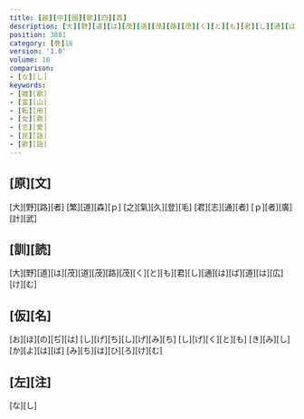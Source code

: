 ```yaml
---
title: [越][中][國][歌][四][首]
description: [大][野][道][は][茂][道][茂][路][茂][く][と][も][君][し][通][は][ば][道][は][広][け][む]
position: 3881
category: [巻]16
version: '1.0'
volume: 16
comparison:
- [な][し]
keywords:
- [雑][歌]
- [富][山]
- [転][用]
- [女][歌]
- [恋][愛]
- [民][謡]
- [歌][謡]
---
```


## [原][文]

[大][野][路][者] [繁][道][森][ｐ] [之][氣][久][登][毛] [君][志][通][者] [ｐ][者][廣][計][武]

## [訓][読]

[大][野][道][は][茂][道][茂][路][茂][く][と][も][君][し][通][は][ば][道][は][広][け][む]

## [仮][名]

[お][ほ][の][ぢ][は] [し][げ][ち][し][げ][み][ち] [し][げ][く][と][も] [き][み][し][か][よ][は][ば] [み][ち][は][ひ][ろ][け][む]

## [左][注]

[な][し]
